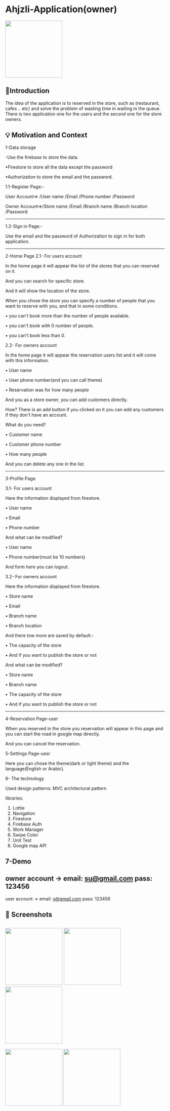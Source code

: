 # Ahjzli-Application(owner)
<img src="https://user-images.githubusercontent.com/91476854/150669781-0493e8a9-9038-43ca-a74f-bfb73df35f1e.gif" width="180">

## :scroll:Introduction
The idea of the application is to reserved in the store, such as (restaurant, cafes .. etc) and solve the problem of wasting time in waiting in the queue.
There is two application one for the users and the second one for the store owners.

## :bulb: Motivation and Context
1-Data storage

-Use the firebase to store the data.

•Firestore to store all the data except the password

•Authorization to store the email and the password.


1.1-Register Page:- 

User Account=>	/User name	/Email	/Phone number	/Password	
	
Owner Account=>/Store name  /Email  /Branch name   /Branch location    /Password

------------------------------


1.2-Sign in  Page:- 

Use the email and the password of Authorization to sign in for both application.

------------------------------


2-Home Page
2.1- For users account

In the home page it will appear the list of the stores that you can reserved on it.

And you can search for specific store.

And it will show the location of the store.

When you chose the store you can specify a number of people that you want to reserve with you, and that in some conditions.

•	you can't book more than the number of people available.

•	you can't book with 0 number of people.

•	you can't book less than 0.


2.2- For owners account

In the home page it will appear the reservation users list and it will come with this information.

•	User name

•	User phone number(and you can call theme) 

•	Reservation was for how many people

And you as a store owner, you can add customers directly.

How? There is an add button if you clicked on it you can add any customers if they don't have an account.

What do you need?

•	Customer name

•	Customer phone number

•	How many people

And you can delete any one in the list.

------------------------------


3-Profile Page

3.1- For users account

Here the information displayed from firestore.

•	User name

•	Email

•	Phone number 

And what can be modified?

•	User name 

•	Phone number(must be 10 numbers)

And form here you can logout.

3.2- For owners account

Here the information displayed from firestore.

•	Store name

•	Email

•	Branch name

•	Branch location

And there tow more are saved by default:-

•	The capacity of the store 

•	And if you want to publish the store or not 

And what can be modified?

•	Store name 

•	Branch name

•	The capacity of the store 

•	And if you want to publish the store or not

------------------------------

4-Reservation Page-user

When you reserved in the store you reservation will appear in this page and you can start the road in google map directly.

And you can cancel the reservation.

5-Settings Page-uesr

Here you can chose the theme(dark or light theme) and the language(English or Arabic).

6- The technology

Used design patterns: MVC architectural pattern

libraries:

1.	Lottie
2.	Navigation
3.	Firestore
4.	Firebase Auth
5.	Work Manager
6.	Swipe Color
7.	Unit Test
8.	Google map API

7-Demo
-----------------------
owner account ->
email: su@gmail.com
pass: 123456
---------------------
user account ->
email: s@gmail.com
pass: 123456


## :camera_flash: Screenshots
<img src="https://user-images.githubusercontent.com/91476854/150307175-f716572d-cb59-44f4-9dbb-28d15e8a7455.jpg" width="180"> <img src="https://user-images.githubusercontent.com/91476854/150307331-c6fdbdfe-606a-4c67-878c-95adf127109b.gif" width="180"> <img src="https://user-images.githubusercontent.com/91476854/150307422-0b1c2506-6611-4de1-926e-8cbea3b56b5d.jpg" width="180">
----------------------------------------------------------
<img src="https://user-images.githubusercontent.com/91476854/150307572-532c016d-dca5-4581-a46e-d8649e947b96.gif" width="180"> <img src="https://user-images.githubusercontent.com/91476854/150307669-722cbc28-b8cf-4496-86c0-d4c3e23606d5.jpg" width="180"> 

